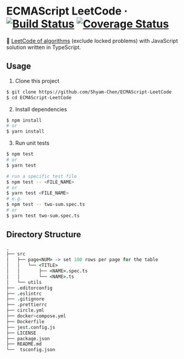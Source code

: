 # ECMAScript LeetCode &middot; [![Build Status](https://img.shields.io/circleci/project/github/Shyam-Chen/ECMAScript-LeetCode/master.svg)](https://circleci.com/gh/Shyam-Chen/ECMAScript-LeetCode) [![Coverage Status](https://img.shields.io/codecov/c/github/Shyam-Chen/ECMAScript-LeetCode/master.svg)](https://codecov.io/gh/Shyam-Chen/ECMAScript-LeetCode)

:whale: [LeetCode of algorithms](https://leetcode.com/problemset/algorithms/) (exclude locked problems) with JavaScript solution written in TypeScript.

## Usage

1. Clone this project

```sh
$ git clone https://github.com/Shyam-Chen/ECMAScript-LeetCode
$ cd ECMAScript-LeetCode
```

2. Install dependencies

```sh
$ npm install
# or
$ yarn install
```

3. Run unit tests

```sh
$ npm test
# or
$ yarn test

# run a specific test file
$ npm test -- <FILE_NAME>
# or
$ yarn test <FILE_NAME>
# e.g.
$ npm test -- two-sum.spec.ts
# or
$ yarn test two-sum.spec.ts
```

## Directory Structure

```coffee
.
├── src
│   ├── page<NUM> -> set 100 rows per page for the table
│   │   └── <TITLE>
│   │       ├── <NAME>.spec.ts
│   │       └── <NAME>.ts
│   └── utils
├── .editorconfig
├── .eslintrc
├── .gitignore
├── .prettierrc
├── circle.yml
├── docker-compose.yml
├── Dockerfile
├── jest.config.js
├── LICENSE
├── package.json
├── README.md
└──  tsconfig.json
```
